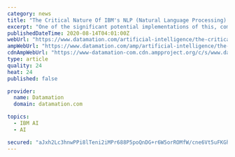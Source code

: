 ```yaml
---
category: news
title: "The Critical Nature Of IBM's NLP (Natural Language Processing) Effort"
excerpt: "One of the significant potential implementations of this, combined with an advanced AI like IBM’s Watson platform, is a far smarter digital assistant. Current digital assistants mostly do speech to text conversion, look at past similar queries ..."
publishedDateTime: 2020-08-14T04:01:00Z
webUrl: "https://www.datamation.com/artificial-intelligence/the-critical-nature-of-ibms-nlp-natural-language-processing-effort.html"
ampWebUrl: "https://www.datamation.com/amp/artificial-intelligence/the-critical-nature-of-ibms-nlp-natural-language-processing-effort.html"
cdnAmpWebUrl: "https://www-datamation-com.cdn.ampproject.org/c/s/www.datamation.com/amp/artificial-intelligence/the-critical-nature-of-ibms-nlp-natural-language-processing-effort.html"
type: article
quality: 24
heat: 24
published: false

provider:
  name: Datamation
  domain: datamation.com

topics:
  - IBM AI
  - AI

secured: "aJxh2Lc3hnwPPi8lTeni2iMPr688P5poQnDG+r6W5orROMfW/cne6Vt5uFKGhEFnkQCIaA0bQHXbSqUTUm/BOq4K7hoRsKQRlDJfpgraGyNmqs0TSbxs3LKcVXgRiqHcTbB/GwK1nBM/PHbrQb+6UdVLkrSuLIrXDnUpw1p4v/8fdbXlH4oXFzmZWrpe2Obq1rPEShCVD//sSTF+e9K5Ht9X6b6EJhgoATuqFhvER5xnG5R4lVY7Yq34THHLUcOKBVaD7w8KaaEHz2z961lb4PotydNUjRbuOgCE9vLvsGDC+8evWqwu2AHOcfrhHvR/dJxJCYJEAgC3y4mj8DRJ9Q==;C7swNl9WFbFxQzuOZNzCKQ=="
---
```


